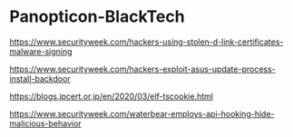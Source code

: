 # Panopticon-BlackTech

https://www.securityweek.com/hackers-using-stolen-d-link-certificates-malware-signing

https://www.securityweek.com/hackers-exploit-asus-update-process-install-backdoor

https://blogs.jpcert.or.jp/en/2020/03/elf-tscookie.html

https://www.securityweek.com/waterbear-employs-api-hooking-hide-malicious-behavior
